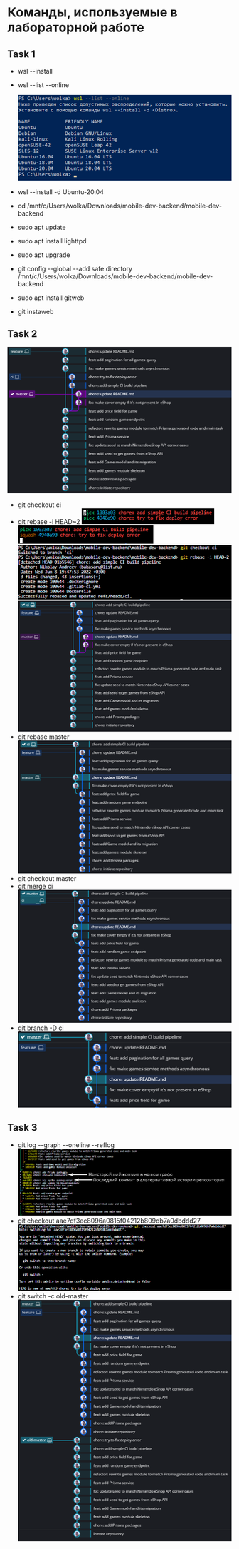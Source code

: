 # Команды, используемые в лабораторной  работе
## Task 1

+ wsl --install
+ wsl --list --online

  ![task1.png](docs/task1.png)

+ wsl --install -d Ubuntu-20.04
+ cd /mnt/c/Users/wolka/Downloads/mobile-dev-backend/mobile-dev-backend
+ sudo apt update
+ sudo apt install lighttpd
+ sudo apt upgrade
+ git config --global --add safe.directory /mnt/c/Users/wolka/Downloads/mobile-dev-backend/mobile-dev-backend
+ sudo apt install gitweb
+ git instaweb

## Task 2

![task1.png](docs/task2.1.png)
+ git checkout ci
+ git rebase -i HEAD~2
  ![task1.png](docs/task2.2.png)
  ![task1.png](docs/task2.3.png)
  ![task1.png](docs/task2.4.png)
  ![task1.png](docs/task2.5.png)
+ git rebase master
  ![task1.png](docs/task2.6.png)
+ git checkout master
+ git merge ci
  ![task1.png](docs/task2.7.png)
+ git branch -D ci
  ![task1.png](docs/task2.8.png)

## Task 3

+ git log --graph --oneline --reflog
  ![task1.png](docs/task3.1.png)
+ git checkout aae7df3ec8096a0815f04212b809db7a0dbddd27
  ![task1.png](docs/task3.2.png)
+ git switch -c old-master
  ![task1.png](docs/task3.3.png)